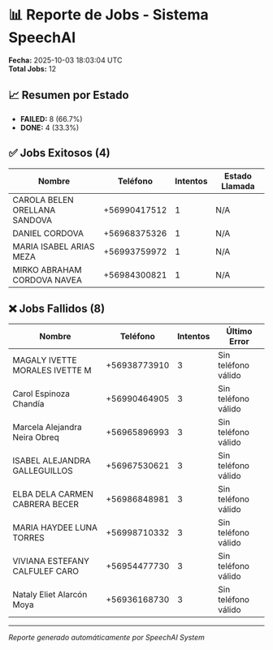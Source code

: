 # 📊 Reporte de Jobs - Sistema SpeechAI

**Fecha:** 2025-10-03 18:03:04 UTC  
**Total Jobs:** 12  

## 📈 Resumen por Estado

- **FAILED:** 8 (66.7%)  
- **DONE:** 4 (33.3%)  

## ✅ Jobs Exitosos (4)

| Nombre | Teléfono | Intentos | Estado Llamada |
|--------|----------|----------|----------------|
| CAROLA  BELEN ORELLANA SANDOVA | +56990417512 | 1 | N/A |
| DANIEL  CORDOVA | +56968375326 | 1 | N/A |
| MARIA ISABEL ARIAS MEZA | +56993759972 | 1 | N/A |
| MIRKO  ABRAHAM CORDOVA NAVEA | +56984300821 | 1 | N/A |

## ❌ Jobs Fallidos (8)

| Nombre | Teléfono | Intentos | Último Error |
|--------|----------|----------|---------------|
| MAGALY IVETTE MORALES IVETTE M | +56938773910 | 3 | Sin teléfono válido |
| Carol  Espinoza Chandía | +56990464905 | 3 | Sin teléfono válido |
| Marcela  Alejandra Neira Obreq | +56965896993 | 3 | Sin teléfono válido |
| ISABEL ALEJANDRA GALLEGUILLOS  | +56967530621 | 3 | Sin teléfono válido |
| ELBA DELA CARMEN CABRERA BECER | +56986848981 | 3 | Sin teléfono válido |
| MARIA HAYDEE LUNA TORRES | +56998710332 | 3 | Sin teléfono válido |
| VIVIANA ESTEFANY CALFULEF CARO | +56954477730 | 3 | Sin teléfono válido |
| Nataly Eliet Alarcón Moya | +56936168730 | 3 | Sin teléfono válido |

---
*Reporte generado automáticamente por SpeechAI System*